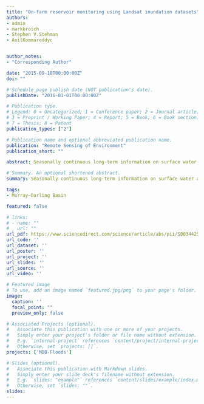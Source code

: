 ```yaml
---
title: "On-farm reservoir monitoring using Landsat inundation datasets"
authors:
- admin
- markbroich
- Stephen V.Stehman
- AnilKommareddyc


author_notes:
- "Corresponding Author"

date: "2015-09-18T00:00:00Z"
doi: ""

# Schedule page publish date (NOT publication's date).
publishDate: "2016-01-01T00:00:00Z"

# Publication type.
# Legend: 0 = Uncategorized; 1 = Conference paper; 2 = Journal article;
# 3 = Preprint / Working Paper; 4 = Report; 5 = Book; 6 = Book section;
# 7 = Thesis; 8 = Patent
publication_types: ["2"]

# Publication name and optional abbreviated publication name.
publication: "Remote Sensing of Environment"
publication_short: ""

abstract: Seasonally continuous long-term information on surface water and flooding extent over subcontinental scales is critical for quantifying spatiotemporal changes in surface water dynamics. We used seasonally continuous Landsat TM/ETM + data and generic random forest-based models to synoptically map the extent and dynamics of surface water and flooding (1986–2011) over the Murray–Darling Basin (MDB). The MDB is a large semi-arid basin with competing demands for water that has recently experienced one of the most severe droughts in the southeast of Australia. We used a stratified random probability sampling design with 500 sample pixels each observed across time to assess the accuracy of the surface water maps. We further developed models to map flooded forest at a riparian site that experienced severe tree dieback. Water indices and bands 5 and 6 were among the top 10 explanatory variables most important for mapping surface water. Surface water extent per season per year showed high inter-annual and seasonal variability, with low extent and variability during the Millennium Drought (1999–2009). Accuracy assessment yielded an overall classification accuracy of 99.9% (± 0.02% standard error) with 87% (± 3%) and 96% (± 2%) producer's and user's accuracy of water, respectively. User's and producer's accuracies of water were higher for Landsat 7 than Landsat 5 data. Both producer's and user's accuracies of water were lower in wet years compared to dry years. The approach presented here can be further developed for global application and is relevant to areas with competing water demands. Quantifying the uncertainty of the accuracy assessment and providing an unbiased accuracy estimate are imperative steps when remotely sensed products are intended to be used for follow on applications.

# Summary. An optional shortened abstract.
summary: Seasonally continuous long-term information on surface water and flooding extent over subcontinental scales is critical for quantifying spatiotemporal changes in surface water dynamics. We used seasonally continuous Landsat TM/ETM + data and generic random forest-based models to synoptically map the extent and dynamics of surface water and flooding (1986–2011) over the Murray–Darling Basin (MDB).

tags:
- Murray–Darling Basin

featured: false

# links:
# - name: ""
#   url: ""
url_pdf: https://www.sciencedirect.com/science/article/abs/pii/S0034425716300621?via%3Dihub
url_code: ''
url_dataset: ''
url_poster: ''
url_project: ''
url_slides: ''
url_source: ''
url_video: ''

# Featured image
# To use, add an image named `featured.jpg/png` to your page's folder. 
image:
  caption: ''
  focal_point: ""
  preview_only: false

# Associated Projects (optional).
#   Associate this publication with one or more of your projects.
#   Simply enter your project's folder or file name without extension.
#   E.g. `internal-project` references `content/project/internal-project/index.md`.
#   Otherwise, set `projects: []`.
projects: ['MDB-Floods']

# Slides (optional).
#   Associate this publication with Markdown slides.
#   Simply enter your slide deck's filename without extension.
#   E.g. `slides: "example"` references `content/slides/example/index.md`.
#   Otherwise, set `slides: ""`.
slides:
---
```



